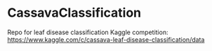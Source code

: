 # CassavaClassification
Repo for leaf disease classification Kaggle competition:  https://www.kaggle.com/c/cassava-leaf-disease-classification/data
